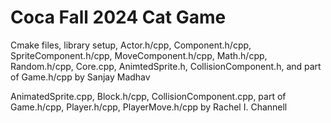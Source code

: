 # Coca Fall 2024 Cat Game #

Cmake files, library setup, Actor.h/cpp, Component.h/cpp, SpriteComponent.h/cpp, MoveComponent.h/cpp, Math.h/cpp, Random.h/cpp, Core.cpp, AnimtedSprite.h, CollisionComponent.h, and part of Game.h/cpp by Sanjay Madhav

AnimatedSprite.cpp, Block.h/cpp, CollisionComponent.cpp, part of Game.h/cpp, Player.h/cpp, PlayerMove.h/cpp by Rachel I. Channell
